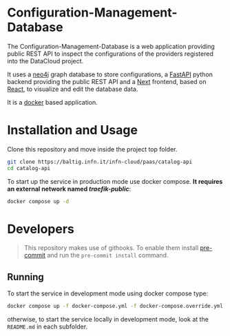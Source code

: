 # Configuration-Management-Database

The Configuration-Management-Database is a web application providing public REST API to inspect the configurations of the providers registered into the DataCloud project.

It uses a [neo4j](https://neo4j.com/) graph database to store configurations, a [FastAPI](https://fastapi.tiangolo.com/) python backend providing the public REST API and a [Next](https://nextjs.org/) frontend, based on [React](https://react.dev/), to visualize and edit the database data.

It is a [docker](https://www.docker.com/) based application.

# Installation and Usage

Clone this repository and move inside the project top folder.

```bash
git clone https://baltig.infn.it/infn-cloud/paas/catalog-api
cd catalog-api
```

To start up the service in production mode use docker compose. **It requires an external network named _traefik-public_**:

```bash
docker compose up -d
```

# Developers

> This repository makes use of githooks. To enable them install [pre-commit](https://pre-commit.com/) and run the `pre-commit install` command.

## Running

To start the service in development mode using docker compose type:

```bash
docker compose up -f docker-compose.yml -f docker-compose.override.yml up -d
```

otherwise, to start the service locally in development mode, look at the `README.md` in each subfolder.

